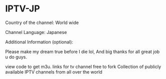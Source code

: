 # IPTV-JP
Country of the channel: World wide

Channel Language: Japanese

Additional Information (optional):

Please make my dream true before I die lol, And big thanks for all great job u do guys.

view code to get m3u. links for tv channel free to fork
Collection of publicly available IPTV channels from all over the world
